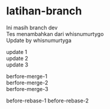 # latihan-branch

Ini masih branch dev  
Tes menambahkan dari whisnumurtygo  
Update by whisnumurtyga  

update 1  
update 2  
update 3  

berfore-merge-1  
berfore-merge-2  
berfore-merge-3  

before-rebase-1
before-rebase-2
